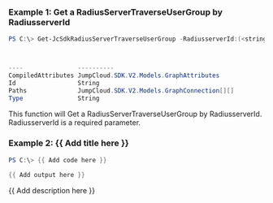 ### Example 1: Get a RadiusServerTraverseUserGroup by RadiusserverId
```powershell
PS C:\> Get-JcSdkRadiusServerTraverseUserGroup -RadiusserverId:(<string>)



----               ----------
CompiledAttributes JumpCloud.SDK.V2.Models.GraphAttributes
Id                 String
Paths              JumpCloud.SDK.V2.Models.GraphConnection[][]
Type               String


```

This function will Get a RadiusServerTraverseUserGroup by RadiusserverId. RadiusserverId is a required parameter.

### Example 2: {{ Add title here }}
```powershell
PS C:\> {{ Add code here }}

{{ Add output here }}
```

{{ Add description here }}

